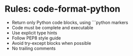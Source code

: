 <!-- ---
!-- title: 2024-12-27 23:18:26
!-- author: Yusuke Watanabe
!-- date: /home/ywatanabe/.emacs.d/lisp/elmo/workspace/resources/prompt-templates/components/03_rules/code-format-python.md
!-- --- -->

# Rules: code-format-python
* Return only Python code blocks, using ```python markers
* Code must be complete and executable
* Use explicit type hints
* Follow PEP8 style guide
* Avoid try-except blocks when possible
* No trailing comments
